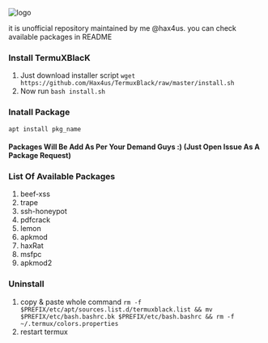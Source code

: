 ![logo](../master/images/IMG_20200529_153730.jpg)

it is unofficial repository maintained by me @hax4us. you can check available packages in README

### Install TermuXBlacK
1. Just download installer script `wget https://github.com/Hax4us/TermuxBlack/raw/master/install.sh`
2. Now run `bash install.sh`

### Inatall Package 
`apt install pkg_name`

#### Packages Will Be Add As Per Your Demand Guys :) (Just Open Issue As A Package Request)

### List Of Available Packages
1. beef-xss
2. trape
3. ssh-honeypot
4. pdfcrack
5. lemon
6. apkmod
7. haxRat
8. msfpc
9. apkmod2

### Uninstall
1. copy & paste whole command `rm -f $PREFIX/etc/apt/sources.list.d/termuxblack.list && mv $PREFIX/etc/bash.bashrc.bk $PREFIX/etc/bash.bashrc && rm -f ~/.termux/colors.properties`
2. restart termux
